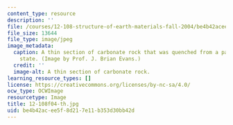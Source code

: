 ```yaml
---
content_type: resource
description: ''
file: /courses/12-108-structure-of-earth-materials-fall-2004/be4b42acee5f8d217e11b353d30bb42d_12-108f04-th.jpg
file_size: 13644
file_type: image/jpeg
image_metadata:
  caption: A thin section of carbonate rock that was quenched from a partially molten
    state. (Image by Prof. J. Brian Evans.)
  credit: ''
  image-alt: A thin section of carbonate rock.
learning_resource_types: []
license: https://creativecommons.org/licenses/by-nc-sa/4.0/
ocw_type: OCWImage
resourcetype: Image
title: 12-108f04-th.jpg
uid: be4b42ac-ee5f-8d21-7e11-b353d30bb42d
---
```

